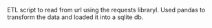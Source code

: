 ETL script to read from url using the requests libraryl. Used pandas to transform the data and loaded it into a sqlite db.
